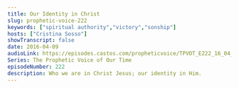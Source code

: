 ```yaml
---
title: Our Identity in Christ
slug: prophetic-voice-222
keywords: ["spiritual authority","victory","sonship"]
hosts: ["Cristina Sosso"]
showTranscript: false
date: 2016-04-09
audioLink: https://episodes.castos.com/propheticvoice/TPVOT_E222_16_04_09-10_Our_Identity_in_Christ.mp3
Series: The Prophetic Voice of Our Time
episodeNumber: 222
description: Who we are in Christ Jesus; our identity in Him.
---
```

